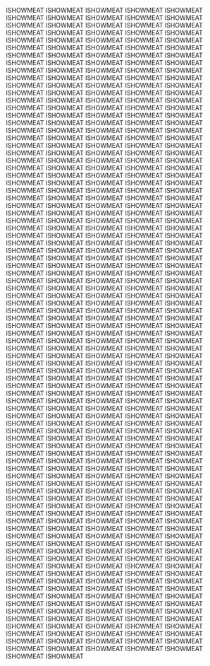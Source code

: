 ISHOWMEAT ISHOWMEAT ISHOWMEAT ISHOWMEAT ISHOWMEAT ISHOWMEAT ISHOWMEAT ISHOWMEAT ISHOWMEAT ISHOWMEAT ISHOWMEAT ISHOWMEAT ISHOWMEAT ISHOWMEAT ISHOWMEAT ISHOWMEAT ISHOWMEAT ISHOWMEAT ISHOWMEAT ISHOWMEAT ISHOWMEAT ISHOWMEAT ISHOWMEAT ISHOWMEAT ISHOWMEAT ISHOWMEAT ISHOWMEAT ISHOWMEAT ISHOWMEAT ISHOWMEAT ISHOWMEAT ISHOWMEAT ISHOWMEAT ISHOWMEAT ISHOWMEAT ISHOWMEAT ISHOWMEAT ISHOWMEAT ISHOWMEAT ISHOWMEAT ISHOWMEAT ISHOWMEAT ISHOWMEAT ISHOWMEAT ISHOWMEAT ISHOWMEAT ISHOWMEAT ISHOWMEAT ISHOWMEAT ISHOWMEAT ISHOWMEAT ISHOWMEAT ISHOWMEAT ISHOWMEAT ISHOWMEAT ISHOWMEAT ISHOWMEAT ISHOWMEAT ISHOWMEAT ISHOWMEAT ISHOWMEAT ISHOWMEAT ISHOWMEAT ISHOWMEAT ISHOWMEAT ISHOWMEAT ISHOWMEAT ISHOWMEAT ISHOWMEAT ISHOWMEAT ISHOWMEAT ISHOWMEAT ISHOWMEAT ISHOWMEAT ISHOWMEAT ISHOWMEAT ISHOWMEAT ISHOWMEAT ISHOWMEAT ISHOWMEAT ISHOWMEAT ISHOWMEAT ISHOWMEAT ISHOWMEAT ISHOWMEAT ISHOWMEAT ISHOWMEAT ISHOWMEAT ISHOWMEAT ISHOWMEAT ISHOWMEAT ISHOWMEAT ISHOWMEAT ISHOWMEAT ISHOWMEAT ISHOWMEAT ISHOWMEAT ISHOWMEAT ISHOWMEAT ISHOWMEAT ISHOWMEAT ISHOWMEAT ISHOWMEAT ISHOWMEAT ISHOWMEAT ISHOWMEAT ISHOWMEAT ISHOWMEAT ISHOWMEAT ISHOWMEAT ISHOWMEAT ISHOWMEAT ISHOWMEAT ISHOWMEAT ISHOWMEAT ISHOWMEAT ISHOWMEAT ISHOWMEAT ISHOWMEAT ISHOWMEAT ISHOWMEAT ISHOWMEAT ISHOWMEAT ISHOWMEAT ISHOWMEAT ISHOWMEAT ISHOWMEAT ISHOWMEAT ISHOWMEAT ISHOWMEAT ISHOWMEAT ISHOWMEAT ISHOWMEAT ISHOWMEAT ISHOWMEAT ISHOWMEAT ISHOWMEAT ISHOWMEAT ISHOWMEAT ISHOWMEAT ISHOWMEAT ISHOWMEAT ISHOWMEAT ISHOWMEAT ISHOWMEAT ISHOWMEAT ISHOWMEAT ISHOWMEAT ISHOWMEAT ISHOWMEAT ISHOWMEAT ISHOWMEAT ISHOWMEAT ISHOWMEAT ISHOWMEAT ISHOWMEAT ISHOWMEAT ISHOWMEAT ISHOWMEAT ISHOWMEAT ISHOWMEAT ISHOWMEAT ISHOWMEAT ISHOWMEAT ISHOWMEAT ISHOWMEAT ISHOWMEAT ISHOWMEAT ISHOWMEAT ISHOWMEAT ISHOWMEAT ISHOWMEAT ISHOWMEAT ISHOWMEAT ISHOWMEAT ISHOWMEAT ISHOWMEAT ISHOWMEAT ISHOWMEAT ISHOWMEAT ISHOWMEAT ISHOWMEAT ISHOWMEAT ISHOWMEAT ISHOWMEAT ISHOWMEAT ISHOWMEAT ISHOWMEAT ISHOWMEAT ISHOWMEAT ISHOWMEAT ISHOWMEAT ISHOWMEAT ISHOWMEAT ISHOWMEAT ISHOWMEAT ISHOWMEAT ISHOWMEAT ISHOWMEAT ISHOWMEAT ISHOWMEAT ISHOWMEAT ISHOWMEAT ISHOWMEAT ISHOWMEAT ISHOWMEAT ISHOWMEAT ISHOWMEAT ISHOWMEAT ISHOWMEAT ISHOWMEAT ISHOWMEAT ISHOWMEAT ISHOWMEAT ISHOWMEAT ISHOWMEAT 
ISHOWMEAT ISHOWMEAT ISHOWMEAT ISHOWMEAT ISHOWMEAT ISHOWMEAT ISHOWMEAT ISHOWMEAT ISHOWMEAT ISHOWMEAT ISHOWMEAT ISHOWMEAT ISHOWMEAT ISHOWMEAT ISHOWMEAT ISHOWMEAT ISHOWMEAT ISHOWMEAT ISHOWMEAT ISHOWMEAT ISHOWMEAT ISHOWMEAT ISHOWMEAT ISHOWMEAT ISHOWMEAT ISHOWMEAT ISHOWMEAT ISHOWMEAT ISHOWMEAT ISHOWMEAT ISHOWMEAT ISHOWMEAT ISHOWMEAT ISHOWMEAT ISHOWMEAT ISHOWMEAT ISHOWMEAT ISHOWMEAT ISHOWMEAT ISHOWMEAT ISHOWMEAT ISHOWMEAT ISHOWMEAT ISHOWMEAT ISHOWMEAT ISHOWMEAT ISHOWMEAT ISHOWMEAT ISHOWMEAT ISHOWMEAT ISHOWMEAT ISHOWMEAT ISHOWMEAT ISHOWMEAT ISHOWMEAT ISHOWMEAT ISHOWMEAT ISHOWMEAT ISHOWMEAT ISHOWMEAT ISHOWMEAT ISHOWMEAT ISHOWMEAT ISHOWMEAT ISHOWMEAT ISHOWMEAT ISHOWMEAT ISHOWMEAT ISHOWMEAT ISHOWMEAT ISHOWMEAT ISHOWMEAT ISHOWMEAT ISHOWMEAT ISHOWMEAT ISHOWMEAT ISHOWMEAT ISHOWMEAT ISHOWMEAT ISHOWMEAT ISHOWMEAT ISHOWMEAT ISHOWMEAT ISHOWMEAT ISHOWMEAT ISHOWMEAT ISHOWMEAT ISHOWMEAT ISHOWMEAT ISHOWMEAT ISHOWMEAT ISHOWMEAT ISHOWMEAT ISHOWMEAT ISHOWMEAT ISHOWMEAT ISHOWMEAT ISHOWMEAT ISHOWMEAT ISHOWMEAT ISHOWMEAT ISHOWMEAT ISHOWMEAT ISHOWMEAT ISHOWMEAT ISHOWMEAT ISHOWMEAT ISHOWMEAT ISHOWMEAT ISHOWMEAT ISHOWMEAT ISHOWMEAT ISHOWMEAT ISHOWMEAT ISHOWMEAT ISHOWMEAT ISHOWMEAT ISHOWMEAT ISHOWMEAT ISHOWMEAT ISHOWMEAT ISHOWMEAT ISHOWMEAT ISHOWMEAT ISHOWMEAT ISHOWMEAT ISHOWMEAT ISHOWMEAT ISHOWMEAT ISHOWMEAT ISHOWMEAT ISHOWMEAT ISHOWMEAT ISHOWMEAT ISHOWMEAT ISHOWMEAT ISHOWMEAT ISHOWMEAT ISHOWMEAT ISHOWMEAT ISHOWMEAT ISHOWMEAT ISHOWMEAT ISHOWMEAT ISHOWMEAT ISHOWMEAT ISHOWMEAT ISHOWMEAT ISHOWMEAT ISHOWMEAT ISHOWMEAT ISHOWMEAT ISHOWMEAT ISHOWMEAT ISHOWMEAT ISHOWMEAT ISHOWMEAT ISHOWMEAT ISHOWMEAT ISHOWMEAT ISHOWMEAT ISHOWMEAT ISHOWMEAT ISHOWMEAT ISHOWMEAT ISHOWMEAT ISHOWMEAT ISHOWMEAT ISHOWMEAT ISHOWMEAT ISHOWMEAT ISHOWMEAT ISHOWMEAT ISHOWMEAT ISHOWMEAT ISHOWMEAT ISHOWMEAT ISHOWMEAT ISHOWMEAT ISHOWMEAT ISHOWMEAT ISHOWMEAT ISHOWMEAT ISHOWMEAT ISHOWMEAT ISHOWMEAT ISHOWMEAT ISHOWMEAT ISHOWMEAT ISHOWMEAT ISHOWMEAT ISHOWMEAT ISHOWMEAT ISHOWMEAT ISHOWMEAT ISHOWMEAT ISHOWMEAT ISHOWMEAT ISHOWMEAT ISHOWMEAT ISHOWMEAT ISHOWMEAT ISHOWMEAT ISHOWMEAT ISHOWMEAT ISHOWMEAT ISHOWMEAT ISHOWMEAT ISHOWMEAT ISHOWMEAT ISHOWMEAT ISHOWMEAT ISHOWMEAT ISHOWMEAT ISHOWMEAT ISHOWMEAT 


